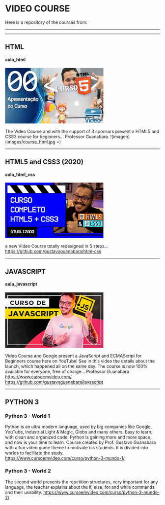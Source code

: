 # VIDEO COURSE
Here is a repository of the courses from:

----
----
## HTML
#### aula_html
![imagen](imagens/curso_html_320.jpg) 

The Video Course and with the support of 3 sponsors present a HTML5 and CSS3 course for beginners... 
Professor Guanabara.
![imagen](images/course_html.jpg =)

----
## HTML5 and CSS3 (2020)
#### aula_html_css
![imagen](imagens/curso_html_css_320.jpg)

a new Video Course totally redesigned in 5 steps... 
https://github.com/gustavoguanabara/html-css

----
## JAVASCRIPT
#### aula_javascript
![imagen](imagens/curso_javascript_320.jpg)

Video Course and Google present a JavaScript and ECMAScript for Beginners course here on YouTube! See in this video the details about the launch, which happened all on the same day. The course is now 100% available for everyone, free of charge... 
Professor Guanabara. 
https://www.cursoemvideo.com/
https://github.com/gustavoguanabara/javascript

----
## PYTHON 3 
### Python 3 - World 1
Python is an ultra modern language, used by big companies like Google, YouTube, Industrial Light & Magic, Globo and many others. Easy to learn, with clean and organized code, Python is gaining more and more space, and now is your time to learn. Course created by Prof. Gustavo Guanabara with a fun video game theme to motivate his students. It is divided into worlds to facilitate the study.
https://www.cursoemvideo.com/curso/python-3-mundo-1/

### Python 3 - World 2
The second world presents the repetition structures, very important for any language, the teacher explains about the if, else, for and while commands and their usability.
https://www.cursoemvideo.com/curso/python-3-mundo-2/



